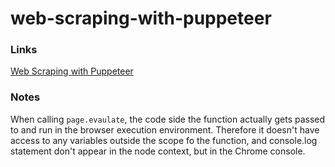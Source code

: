 # web-scraping-with-puppeteer

### Links

[Web Scraping with Puppeteer](https://blog.bitsrc.io/web-scraping-with-puppeteer-e73e5fee7474)

### Notes

When calling `page.evaulate`, the code side the function actually gets passed to and run in
the browser execution environment.  Therefore it doesn't have access to any variables outside
the scope fo the function, and console.log statement don't appear in the node context, but in
the Chrome console.
